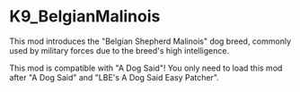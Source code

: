 # K9_BelgianMalinois
This mod introduces the "Belgian Shepherd Malinois" dog breed, commonly used by military forces due to the breed's high intelligence.

This mod is compatible with "A Dog Said"! You only need to load this mod after "A Dog Said" and "LBE's A Dog Said Easy Patcher".

